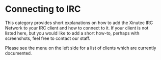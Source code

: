 Connecting to IRC
=================

This category provides short explanations on how to add the Xinutec IRC Network
to your IRC client and how to connect to it. If your client is not listed here,
but you would like to add a short how-to, perhaps with screenshots, feel free
to contact our staff.

Please see the menu on the left side for a list of clients which are currently
documented.
